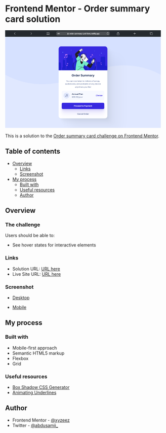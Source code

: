 # Frontend Mentor - Order summary card solution

![](./images/screenshots/desktop.png)

This is a solution to the [Order summary card challenge on Frontend Mentor](https://www.frontendmentor.io/challenges/order-summary-component-QlPmajDUj).

## Table of contents

- [Overview](#overview)
  - [Links](#links)
  - [Screenshot](#screenshot)
- [My process](#my-process)
  - [Built with](#built-with)
  - [Useful resources](#useful-resources)
  - [Author](#author)

## Overview

### The challenge

Users should be able to:

- See hover states for interactive elements

### Links

- Solution URL: [URL here](https://www.frontendmentor.io/solutions/responsive-order-summary-card-wMt1l95W1D)
- Live Site URL: [URL here](https://order-summary-card-femc.netlify.app/)

### Screenshot

- [Desktop](./images/screenshots/desktop.png)

- [Mobile](./images/screenshots/mobile.png)


## My process

### Built with

- Mobile-first approach
- Semantic HTML5 markup
- Flexbox
- Grid

### Useful resources

- [Box Shadow CSS Generator](https://shadows.brumm.af/)
- [Animating Underlines](https://css-irl.info/animating-underlines/)

## Author

- Frontend Mentor - [@xyzeez](https://www.frontendmentor.io/profile/xyzeez)
- Twitter - [@abdusamii_](https://twitter.com/abdusamii_)
